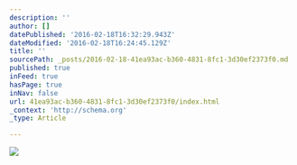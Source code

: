 ```yaml
---
description: ''
author: []
datePublished: '2016-02-18T16:32:29.943Z'
dateModified: '2016-02-18T16:24:45.129Z'
title: ''
sourcePath: _posts/2016-02-18-41ea93ac-b360-4831-8fc1-3d30ef2373f0.md
published: true
inFeed: true
hasPage: true
inNav: false
url: 41ea93ac-b360-4831-8fc1-3d30ef2373f0/index.html
_context: 'http://schema.org'
_type: Article

---
```

![](https://the-grid-user-content.s3-us-west-2.amazonaws.com/c351bdd6-2124-41d7-b649-9c0d1226afd6.png)